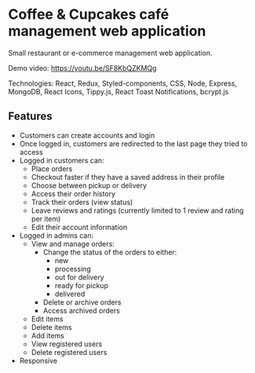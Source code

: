 # Coffee & Cupcakes café management web application

Small restaurant or e-commerce management web application.

Demo video: https://youtu.be/SF8KbQZKMQg

Technologies: React, Redux, Styled-components, CSS, Node, Express, MongoDB, React Icons, Tippy.js, React Toast Notifications, bcrypt.js

## Features

- Customers can create accounts and login
- Once logged in, customers are redirected to the last page they tried to access
- Logged in customers can:
  - Place orders
  - Checkout faster if they have a saved address in their profile
  - Choose between pickup or delivery
  - Access their order history
  - Track their orders (view status)
  - Leave reviews and ratings (currently limited to 1 review and rating per item)
  - Edit their account information
- Logged in admins can:
  - View and manage orders:
    - Change the status of the orders to either:
      - new
      - processing
      - out for delivery
      - ready for pickup
      - delivered
    - Delete or archive orders
    - Access archived orders
  - Edit items
  - Delete items
  - Add items
  - View registered users
  - Delete registered users
- Responsive
